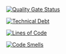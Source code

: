 [![Quality Gate Status](https://sonarcloud.io/api/project_badges/measure?project=codeiain_stunning-tribble&metric=alert_status)](https://sonarcloud.io/summary/new_code?id=codeiain_stunning-tribble)

[![Technical Debt](https://sonarcloud.io/api/project_badges/measure?project=codeiain_stunning-tribble&metric=sqale_index)](https://sonarcloud.io/summary/new_code?id=codeiain_stunning-tribble)

[![Lines of Code](https://sonarcloud.io/api/project_badges/measure?project=codeiain_stunning-tribble&metric=ncloc)](https://sonarcloud.io/summary/new_code?id=codeiain_stunning-tribble)

[![Code Smells](https://sonarcloud.io/api/project_badges/measure?project=codeiain_stunning-tribble&metric=code_smells)](https://sonarcloud.io/summary/new_code?id=codeiain_stunning-tribble)